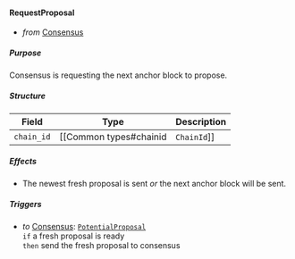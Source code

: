#### RequestProposal
- _from_ [Consensus](../../consensus-v1.md)

##### Purpose
<!-- --8<-- [start:purpose] -->
Consensus is requesting the next anchor block to propose.
<!-- --8<-- [end:purpose] -->

##### Structure
| Field | Type | Description |
|-------|------|-------------|
| `chain_id` | [[Common types#chainid|`ChainId`]] | the chain in question |

##### Effects

- The newest fresh proposal is sent _or_ the next anchor block will be sent.

##### Triggers
- _to_ [Consensus](../../consensus-v1.md): [`PotentialProposal`](../../consensus/potential-proposal.md)  
  `if` a fresh proposal is ready  
  `then` send the fresh proposal to consensus  
